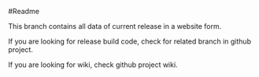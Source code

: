 #Readme

This branch contains all data of current release in a website form.

If you are looking for release build code, check for related branch in github project.

If you are looking for wiki, check github project wiki.
